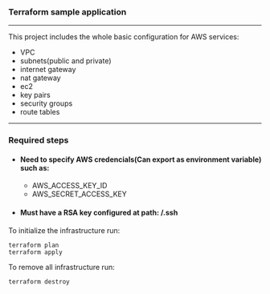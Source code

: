 ### Terraform sample application
***
This project includes the whole basic configuration for AWS services:

- VPC
- subnets(public and private)
- internet gateway
- nat gateway
- ec2
- key pairs
- security groups
- route tables

***
### Required steps

- #### Need to specify AWS credencials(**Can export as environment variable**) such as:

  - AWS_ACCESS_KEY_ID
  - AWS_SECRET_ACCESS_KEY

- #### Must have a RSA key configured at path: /.ssh

To initialize the infrastructure run:

```
terraform plan
terraform apply
```

To remove all infrastructure run:

```
terraform destroy
```
